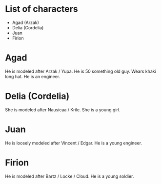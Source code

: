 # List of characters

- Agad (Arzak)
- Delia (Cordelia)
- Juan
- Firion

# Agad

He is modeled after Arzak / Yupa. He is 50 something old guy. Wears khaki long hat. He is an engineer.

# Delia (Cordelia)

She is modeled after Nausicaa / Krile. She is a young girl.

# Juan

He is loosely modeled after Vincent / Edgar. He is a young engineer.

# Firion

He is modeled after Bartz / Locke / Cloud. He is a young soldier.
